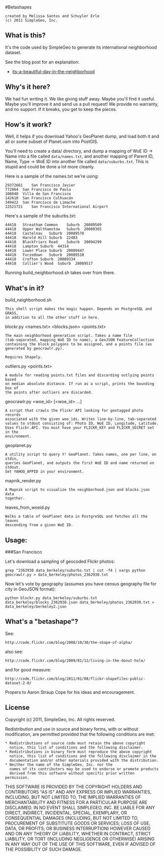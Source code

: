 #Betashapes

	created by Melissa Santos and Schuyler Erle
	(c) 2011 SimpleGeo, Inc.

What is this?
-------------

It's the code used by SimpleGeo to generate its international neighborhood
dataset.

See the blog post for an explanation:

* [its-a-beautiful-day-in-the-neighborhood](http://blog.simplegeo.com/2011/08/05/its-a-beautiful-day-in-the-neighborhood/)

Why's it here?
--------------

We had fun writing it. We like giving stuff away. Maybe you'll find it useful.
Maybe you'll improve it and send us a pull request! We provide no warranty, and
no support. If it breaks, you get to keep the pieces.

How's it work?
--------------

Well, it helps if you download Yahoo's GeoPlanet dump, and load both it and all
or some subset of Planet.osm into PostGIS.

You'll need to create a data/ directory, and dump a mapping of WoE ID -> Name
into a file called `data/names.txt`, and another mapping of Parent ID, Name,
Type -> WoE ID into another file called `data/suburbs.txt`. This is stupid and
could be done a lot more cleanly.

Here is a sample of the names.txt we're using:

    29372661	San Francisco Javier
    772864	San Francisco de Paula
    108040	Villa de San Francisco
    142610	San Francisco Culhuacán
    349422	San Francisco de Limache
    12521721	San Francisco International Airport

Here's a sample of the suburbs.txt:

    44418	Streatham Common	Suburb	20089509
    44418	Upper Walthamstow	Suburb	20089365
    44418	Castelnau	Suburb	20089570
    44418	Harold Hill	Suburb	22483
    44418	Blackfriars Road	Suburb	20094299
    44418	Lampton	Suburb	44314
    44418	Lower Place	Suburb	20089447
    44418	Furzedown	Suburb	20089510
    44418	Crofton	Suburb	20089334
    44418	Collier's Wood	Suburb	20089517

Running build_neighborhood.sh takes over from there.

What's in it?
-------------

build_neighborhood.sh <city> <woeid>

    This shell script makes the magic happen. Depends on PostgreSQL and GRASS,
    in addition to all the other stuff in here.

blockr.py <names.txt> <blocks.json> <points.txt>

    The main neighborhood generation script. Takes a name file
    (tab-separated, mapping WoE ID to name), a GeoJSON FeatureCollection
    containing the block polygons to be assigned, and a points file (as
    generated by geocrawlr.py).

    Requires Shapely.

outliers.py <points.txt>

    A module for reading points.txt files and discarding outlying points based
    on median absolute distance. If run as a script, prints the bounding box of
    the points after outliers are discarded.

geocrawlr.py <woe_id> [<woe_id> ...]

    A script that crawls the Flickr API looking for geotagged photo records
    associated with the given woe_ids. Writes line-by-line, tab-separated
    values to stdout consisting of: Photo ID, WoE ID, Longitude, Latitude.
    Uses Flickr.API. You must have your FLICKR_KEY and FLICKR_SECRET set in the
    environment.

geoplanet.py

    A utility script to query Y! GeoPlanet. Takes names, one per line, on stdin,
    queries GeoPlanet, and outputs the first WoE ID and name returned on stdout.
    Set YAHOO_APPID in your environment.

mapnik_render.py

    A Mapnik script to visualize the neighborhood.json and blocks.json data
    together.

leaves_from_woeid.py

    Walks a table of GeoPlanet data in PostgreSQL and fetches all the leaves
    descending from a given WoE ID.


Usage:
-------

###San Francisco

Let's download a sampling of geocoded Flickr photos:

	grep ^2362930 data_berkeley/suburbs.txt | cut -f4 | xargs python geocrawlr.py > data_berkeley/photos_2362930.txt

Now let's vote by geography (assumes you have census geography file for city in GeoJSON format):

	python blockr.py data_berkeley/suburbs.txt data_berkeley/blocks_2362930.json data_berkeley/photos_2362930.txt > data_berkeley/berkeley2.json


What's a "betashape"?
---------------------

See:

    http://code.flickr.com/blog/2008/10/30/the-shape-of-alpha/

also see:

    http://code.flickr.com/blog/2009/01/12/living-in-the-donut-hole/

and for good measure:
 
    http://code.flickr.com/blog/2011/01/08/flickr-shapefiles-public-dataset-2-0/

Propers to Aaron Straup Cope for his ideas and encouragement.

License
-------

Copyright (c) 2011, SimpleGeo, Inc.
All rights reserved.

Redistribution and use in source and binary forms, with or without
modification, are permitted provided that the following conditions are met:

    * Redistributions of source code must retain the above copyright
      notice, this list of conditions and the following disclaimer.
    * Redistributions in binary form must reproduce the above copyright
      notice, this list of conditions and the following disclaimer in the
      documentation and/or other materials provided with the distribution.
    * Neither the name of the SimpleGeo, Inc. nor the
      names of its contributors may be used to endorse or promote products
      derived from this software without specific prior written permission.

THIS SOFTWARE IS PROVIDED BY THE COPYRIGHT HOLDERS AND CONTRIBUTORS "AS IS" AND
ANY EXPRESS OR IMPLIED WARRANTIES, INCLUDING, BUT NOT LIMITED TO, THE IMPLIED
WARRANTIES OF MERCHANTABILITY AND FITNESS FOR A PARTICULAR PURPOSE ARE
DISCLAIMED. IN NO EVENT SHALL SIMPLEGEO, INC. BE LIABLE FOR ANY
DIRECT, INDIRECT, INCIDENTAL, SPECIAL, EXEMPLARY, OR CONSEQUENTIAL DAMAGES
(INCLUDING, BUT NOT LIMITED TO, PROCUREMENT OF SUBSTITUTE GOODS OR SERVICES;
LOSS OF USE, DATA, OR PROFITS; OR BUSINESS INTERRUPTION) HOWEVER CAUSED AND
ON ANY THEORY OF LIABILITY, WHETHER IN CONTRACT, STRICT LIABILITY, OR TORT
(INCLUDING NEGLIGENCE OR OTHERWISE) ARISING IN ANY WAY OUT OF THE USE OF THIS
SOFTWARE, EVEN IF ADVISED OF THE POSSIBILITY OF SUCH DAMAGE.
